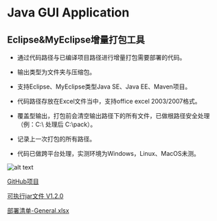 # Java GUI Application



## Eclipse&MyEclipse增量打包工具

* 通过代码路径与已编译项目路径进行增量打包需要部署的代码。

* 输出类型为文件夹与压缩包。

* 支持Eclipse、MyEclipse类型Java SE、Java EE、Maven项目。

*  代码路径存放在Excel文件当中，支持office excel 2003/2007格式。

* 覆盖型输出，打包前会清空输出路径下的所有文件，已做根路径安全处理（例：C:\ 处理后 C:\pack）。

* 记录上一次打包的所有路径。

* 代码已做跨平台处理，实测环境为Windows，Linux、MacOS未测。

![alt text](http://upload-images.jianshu.io/upload_images/2579299-fdfe24ecf7369e20.png?imageMogr2/auto-orient/strip%7CimageView2/2/w/700 "Title")

[GitHub项目](https://github.com/dunhanson/GUI)

[可执行jar文件 V1.2.0](http://dunhanson.oss-cn-shenzhen.aliyuncs.com/file/Eclipse%26MyEclipse%E5%A2%9E%E9%87%8F%E6%89%93%E5%8C%85%E5%B7%A5%E5%85%B7%20V1.2.0.jar)

[部署清单-General.xlsx](http://dunhanson.oss-cn-shenzhen.aliyuncs.com/file/%E9%83%A8%E7%BD%B2%E6%B8%85%E5%8D%95.xlsx)




